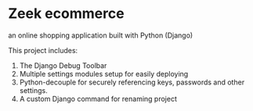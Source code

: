 # Zeek ecommerce
an online shopping application built with Python (Django)


This project includes:

1. The Django Debug Toolbar 
2. Multiple settings modules setup for easily deploying
3. Python-decouple for securely referencing keys, passwords and other settings.
4. A custom Django command for renaming project
